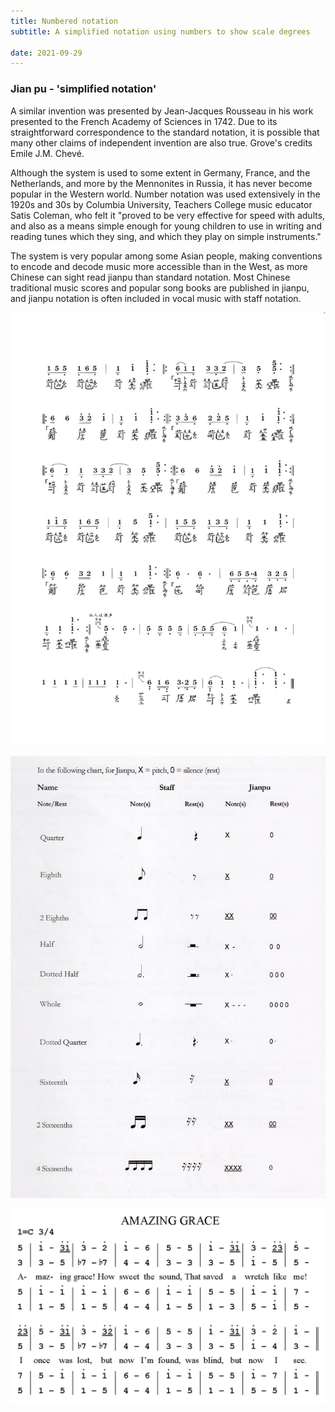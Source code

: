 ```yaml
---
title: Numbered notation
subtitle: A simplified notation using numbers to show scale degrees

date: 2021-09-29
---
```


### Jian pu - 'simplified notation'

A similar invention was presented by Jean-Jacques Rousseau in his work presented to the French Academy of Sciences in 1742. Due to its straightforward correspondence to the standard notation, it is possible that many other claims of independent invention are also true. Grove's credits Emile J.M. Chevé.

Although the system is used to some extent in Germany, France, and the Netherlands, and more by the Mennonites in Russia, it has never become popular in the Western world. Number notation was used extensively in the 1920s and 30s by Columbia University, Teachers College music educator Satis Coleman, who felt it "proved to be very effective for speed with adults, and also as a means simple enough for young children to use in writing and reading tunes which they sing, and which they play on simple instruments."

The system is very popular among some Asian people, making conventions to encode and decode music more accessible than in the West, as more Chinese can sight read jianpu than standard notation. Most Chinese traditional music scores and popular song books are published in jianpu, and jianpu notation is often included in vocal music with staff notation.

![](./china.jpg)

![](./jianpu.jpg)

<youtube-embed video="TyB1efr8nGY" />

![](./AmazingGraceNumberedMusicalNotation.png)
